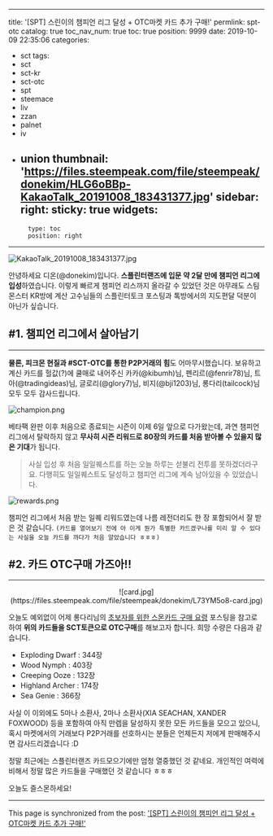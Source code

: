 
---
title: '[SPT] 스린이의 챔피언 리그 달성 + OTC마켓 카드 추가 구매!'
permlink: spt-otc
catalog: true
toc_nav_num: true
toc: true
position: 9999
date: 2019-10-09 22:35:06
categories:
- sct
tags:
- sct
- sct-kr
- sct-otc
- spt
- steemace
- liv
- zzan
- palnet
- iv
- union
thumbnail: 'https://files.steempeak.com/file/steempeak/donekim/HLG6oBBp-KakaoTalk_20191008_183431377.jpg'
sidebar:
    right:
        sticky: true
widgets:
    -
        type: toc
        position: right
---


![KakaoTalk_20191008_183431377.jpg](https://files.steempeak.com/file/steempeak/donekim/HLG6oBBp-KakaoTalk_20191008_183431377.jpg)


안녕하세요 디온(@donekim)입니다. **스플린터랜즈에 입문 약 2달 만에 챔피언 리그에 입성**하였습니다. 이렇게 빠르게 챔피언 리스까지 올라갈 수 있었던 것은 아무래도 스팀몬스터 KR방에 계산 고수님들의 스플린터토크 포스팅과 톡방에서의 지도편달 덕분이 아닌가 싶습니다. 

## #1. 챔피언 리그에서 살아남기
---
**물론, 피크몬 현질과 #SCT-OTC를 통한 P2P거래의 힘**도 어마무시했습니다. 보유하고 계신 카드를 헐값(?)에 쿨매로 내어주신 카카(@kibumh)님, 펜리르(@fenrir78)님, 트아(@tradingideas)님, 글로리(@glory7)님, 비지(@bji1203)님, 롱다리(tailcock)님 모두 모두 감사드립니다. 

![champion.png](https://files.steempeak.com/file/steempeak/donekim/I2452Sxl-champion.png)

베타팩 완판 이후 처음으로 종료되는 시즌이 이제 6일 앞으로 다가왔는데, 과연 챔피언 리그에서 탈락하지 않고 **무사히 시즌 리워드로 80장의 카드를 처음 받아볼 수 있을지 많은 기대**가 됩니다. 

> 사실 입성 후 처음 일일퀘스트를 하는 오늘 하루는 섣불리 전투를 못하겠더라구요. 다행히도 일일퀘스트도 달성하고 챔피언 리그에 계속 남아있을 수 있었습니다.

![rewards.png](https://files.steempeak.com/file/steempeak/donekim/bjOrJzmw-rewards.png)

챔피언 리그에서 처음 받는 일퀘 리워드였는데 나름 레전더리도 한 장 포함되어서 잘 받은 것 같습니다. `(카드를 열어보기 전에 아 이게 뭔가 특별한 카드겠구나를 미리 알 수 있다는 사실을 오늘 카드를 까다가 처음 알았습니다 ㅎㅎㅎ)`

## #2. 카드 OTC구매 가즈아!!
---
<center>![card.jpg](https://files.steempeak.com/file/steempeak/donekim/L73YM5o8-card.jpg)</center>

오늘도 예외없이 어제 롱다리님의 [초보자를 위한 스몬카드 구매 요령](https://steemit.com/zzan/@tailcock/z6qej) 포스팅을 참고로 하여 **위의 카드들을 SCT토큰으로 OTC구매**를 해보고자 합니다. 희망 수량은 다음과 같습니다.

- Exploding Dwarf : 344장
- Wood Nymph : 403장
- Creeping Ooze : 132장
- Highland Archer : 174장
- Sea Genie : 366장

사실 이 이외에도 5마나 소환사, 2마나 소환사(XIA SEACHAN, XANDER FOXWOOD) 등을 포함하여 아직 만렙을 달성하지 못한 모든 카드들을 모으고 있으니, 혹시 마켓에서의 거래보다 P2P거래를 선호하시는 분들은 언제든지 저에게 판매해주시면 감사드리겠습니다 :D

정말 최근에는 스플린터랜즈 카드모으기에만 엄청 열중했던 것 같네요. 개인적인 여력에 비해서 정말 많은 카드들을 구매했던 것 같습니다 ㅎㅎㅎ 

오늘도 즐스몬하세요!

- - -

This page is synchronized from the post: ['[SPT] 스린이의 챔피언 리그 달성 + OTC마켓 카드 추가 구매!'](https://steemit.com/@donekim/spt-otc)
